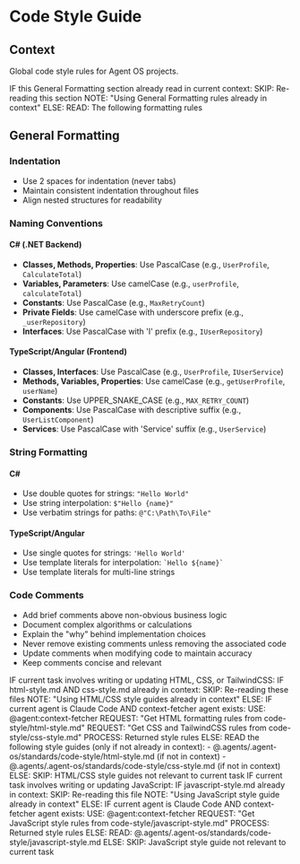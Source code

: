 # Code Style Guide

## Context

Global code style rules for Agent OS projects.

<conditional-block context-check="general-formatting">
IF this General Formatting section already read in current context:
  SKIP: Re-reading this section
  NOTE: "Using General Formatting rules already in context"
ELSE:
  READ: The following formatting rules

## General Formatting

### Indentation
- Use 2 spaces for indentation (never tabs)
- Maintain consistent indentation throughout files
- Align nested structures for readability

### Naming Conventions

#### C# (.NET Backend)
- **Classes, Methods, Properties**: Use PascalCase (e.g., `UserProfile`, `CalculateTotal`)
- **Variables, Parameters**: Use camelCase (e.g., `userProfile`, `calculateTotal`)
- **Constants**: Use PascalCase (e.g., `MaxRetryCount`)
- **Private Fields**: Use camelCase with underscore prefix (e.g., `_userRepository`)
- **Interfaces**: Use PascalCase with 'I' prefix (e.g., `IUserRepository`)

#### TypeScript/Angular (Frontend)
- **Classes, Interfaces**: Use PascalCase (e.g., `UserProfile`, `IUserService`)
- **Methods, Variables, Properties**: Use camelCase (e.g., `getUserProfile`, `userName`)
- **Constants**: Use UPPER_SNAKE_CASE (e.g., `MAX_RETRY_COUNT`)
- **Components**: Use PascalCase with descriptive suffix (e.g., `UserListComponent`)
- **Services**: Use PascalCase with 'Service' suffix (e.g., `UserService`)

### String Formatting

#### C#
- Use double quotes for strings: `"Hello World"`
- Use string interpolation: `$"Hello {name}"`
- Use verbatim strings for paths: `@"C:\Path\To\File"`

#### TypeScript/Angular
- Use single quotes for strings: `'Hello World'`
- Use template literals for interpolation: `` `Hello ${name}` ``
- Use template literals for multi-line strings

### Code Comments
- Add brief comments above non-obvious business logic
- Document complex algorithms or calculations
- Explain the "why" behind implementation choices
- Never remove existing comments unless removing the associated code
- Update comments when modifying code to maintain accuracy
- Keep comments concise and relevant
</conditional-block>

<conditional-block task-condition="html-css-tailwind" context-check="html-css-style">
IF current task involves writing or updating HTML, CSS, or TailwindCSS:
  IF html-style.md AND css-style.md already in context:
    SKIP: Re-reading these files
    NOTE: "Using HTML/CSS style guides already in context"
  ELSE:
    <context_fetcher_strategy>
      IF current agent is Claude Code AND context-fetcher agent exists:
        USE: @agent:context-fetcher
        REQUEST: "Get HTML formatting rules from code-style/html-style.md"
        REQUEST: "Get CSS and TailwindCSS rules from code-style/css-style.md"
        PROCESS: Returned style rules
      ELSE:
        READ the following style guides (only if not already in context):
        - @.agents/.agent-os/standards/code-style/html-style.md (if not in context)
        - @.agents/.agent-os/standards/code-style/css-style.md (if not in context)
    </context_fetcher_strategy>
ELSE:
  SKIP: HTML/CSS style guides not relevant to current task
</conditional-block>

<conditional-block task-condition="javascript" context-check="javascript-style">
IF current task involves writing or updating JavaScript:
  IF javascript-style.md already in context:
    SKIP: Re-reading this file
    NOTE: "Using JavaScript style guide already in context"
  ELSE:
    <context_fetcher_strategy>
      IF current agent is Claude Code AND context-fetcher agent exists:
        USE: @agent:context-fetcher
        REQUEST: "Get JavaScript style rules from code-style/javascript-style.md"
        PROCESS: Returned style rules
      ELSE:
        READ: @.agents/.agent-os/standards/code-style/javascript-style.md
    </context_fetcher_strategy>
ELSE:
  SKIP: JavaScript style guide not relevant to current task
</conditional-block>
